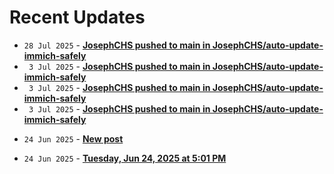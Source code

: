 # Recent Updates

<!-- stackoverflow-feed start -->
<!-- stackoverflow-feed end -->
<!-- github-feed start -->
- `28 Jul 2025` - **[JosephCHS pushed to main in JosephCHS/auto-update-immich-safely](https://github.com/JosephCHS/auto-update-immich-safely/compare/2987463e94...0314f451f8)**
- ` 3 Jul 2025` - **[JosephCHS pushed to main in JosephCHS/auto-update-immich-safely](https://github.com/JosephCHS/auto-update-immich-safely/compare/a4ce97979a...2987463e94)**
- ` 3 Jul 2025` - **[JosephCHS pushed to main in JosephCHS/auto-update-immich-safely](https://github.com/JosephCHS/auto-update-immich-safely/compare/91321bad02...a4ce97979a)**
- ` 3 Jul 2025` - **[JosephCHS pushed to main in JosephCHS/auto-update-immich-safely](https://github.com/JosephCHS/auto-update-immich-safely/compare/22db88ac14...91321bad02)**
<!-- github-feed end -->
<!-- bearblog-feed start -->
- `24 Jun 2025` - **[New post](https://joechs.bearblog.dev/new-post/)**
<!-- bearblog-feed end -->
<!-- listedto-feed start -->
- `24 Jun 2025` - **[Tuesday, Jun 24, 2025 at 5:01 PM](https://listed.to/@joechs/62947/tuesday-jun-24-2025-at-5-01-pm)**
<!-- listedto-feed end -->
